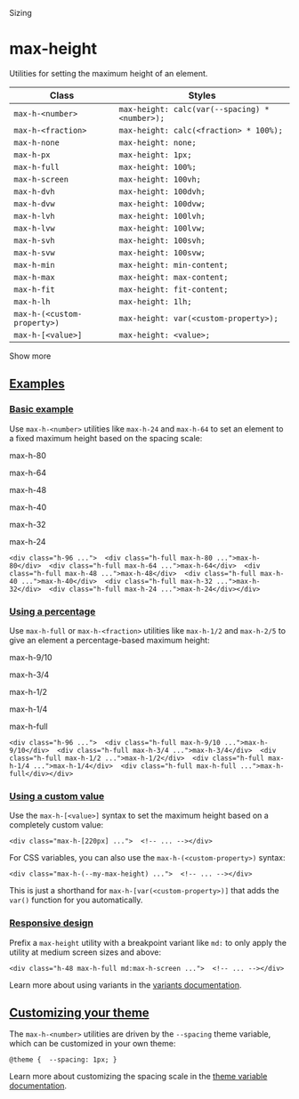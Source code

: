 <!--$-->

<!--/$-->

Sizing

# max-height

Utilities for setting the maximum height of an element.

| Class                       | Styles                                         |
| --------------------------- | ---------------------------------------------- |
| `max-h-<number>`            | `max-height: calc(var(--spacing) * <number>);` |
| `max-h-<fraction>`          | `max-height: calc(<fraction> * 100%);`         |
| `max-h-none`                | `max-height: none;`                            |
| `max-h-px`                  | `max-height: 1px;`                             |
| `max-h-full`                | `max-height: 100%;`                            |
| `max-h-screen`              | `max-height: 100vh;`                           |
| `max-h-dvh`                 | `max-height: 100dvh;`                          |
| `max-h-dvw`                 | `max-height: 100dvw;`                          |
| `max-h-lvh`                 | `max-height: 100lvh;`                          |
| `max-h-lvw`                 | `max-height: 100lvw;`                          |
| `max-h-svh`                 | `max-height: 100svh;`                          |
| `max-h-svw`                 | `max-height: 100svw;`                          |
| `max-h-min`                 | `max-height: min-content;`                     |
| `max-h-max`                 | `max-height: max-content;`                     |
| `max-h-fit`                 | `max-height: fit-content;`                     |
| `max-h-lh`                  | `max-height: 1lh;`                             |
| `max-h-(<custom-property>)` | `max-height: var(<custom-property>);`          |
| `max-h-[<value>]`           | `max-height: <value>;`                         |

Show more

## [Examples](#examples)

### [Basic example](#basic-example)

Use `max-h-<number>` utilities like `max-h-24` and `max-h-64` to set an element to a fixed maximum height based on the spacing scale:

max-h-80

max-h-64

max-h-48

max-h-40

max-h-32

max-h-24

```
<div class="h-96 ...">  <div class="h-full max-h-80 ...">max-h-80</div>  <div class="h-full max-h-64 ...">max-h-64</div>  <div class="h-full max-h-48 ...">max-h-48</div>  <div class="h-full max-h-40 ...">max-h-40</div>  <div class="h-full max-h-32 ...">max-h-32</div>  <div class="h-full max-h-24 ...">max-h-24</div></div>
```

### [Using a percentage](#using-a-percentage)

Use `max-h-full` or `max-h-<fraction>` utilities like `max-h-1/2` and `max-h-2/5` to give an element a percentage-based maximum height:

max-h-9/10

max-h-3/4

max-h-1/2

max-h-1/4

max-h-full

```
<div class="h-96 ...">  <div class="h-full max-h-9/10 ...">max-h-9/10</div>  <div class="h-full max-h-3/4 ...">max-h-3/4</div>  <div class="h-full max-h-1/2 ...">max-h-1/2</div>  <div class="h-full max-h-1/4 ...">max-h-1/4</div>  <div class="h-full max-h-full ...">max-h-full</div></div>
```

### [Using a custom value](#using-a-custom-value)

Use the<!-- --> `max-h-[<value>]` <!-- -->syntax<!-- --> <!-- -->to set the <!-- -->maximum height<!-- --> based on a completely custom value:

```
<div class="max-h-[220px] ...">  <!-- ... --></div>
```

For CSS variables, you can also use the<!-- --> `max-h-(<custom-property>)` <!-- -->syntax:

```
<div class="max-h-(--my-max-height) ...">  <!-- ... --></div>
```

This is just a shorthand for<!-- --> `max-h-[var(<custom-property>)]` <!-- -->that adds the `var()` function for you automatically.

### [Responsive design](#responsive-design)

Prefix <!-- -->a<!-- --> `max-height` utility<!-- --> <!-- -->with a breakpoint variant like `md:` to only apply the utility at <!-- -->medium<!-- --> <!-- -->screen sizes and above:

```
<div class="h-48 max-h-full md:max-h-screen ...">  <!-- ... --></div>
```

Learn more about using variants in the [variants documentation](/docs/hover-focus-and-other-states).

## [Customizing your theme](#customizing-your-theme)

The<!-- --> `max-h-<number>` <!-- -->utilities are driven by the `--spacing` theme variable, which can be customized in your own theme:

```
@theme {  --spacing: 1px; }
```

Learn more about customizing the spacing scale in the [theme variable documentation](/docs/theme).

<!--$-->

<!--/$-->
